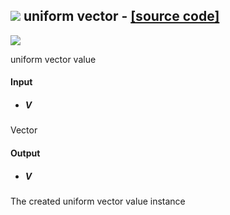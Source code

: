 ## ![](https://github.com/Eddy3D-Dev/Eddy3D/tree/dev/Documentation/Images/Icons/uniform_vector.png) uniform vector - [[source code]](https://github.com/Eddy3D-Dev/Eddy3D/tree/dev/uniform%20vector.cs)

![](https://github.com/Eddy3D-Dev/Eddy3D/tree/dev/Documentation/Images/Components/uniform_vector.png)

uniform vector value

#### Input
* ##### V 
Vector

#### Output
* ##### V
The created uniform vector value instance